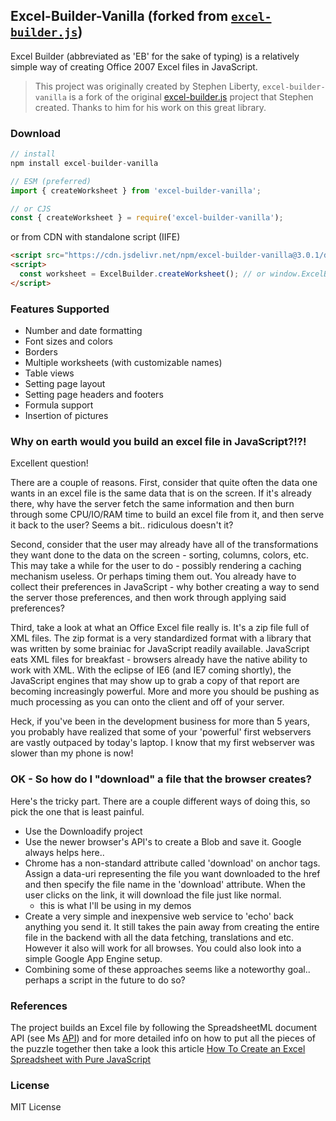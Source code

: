 ## Excel-Builder-Vanilla (forked from [`excel-builder.js`](https://github.com/stephenliberty/excel-builder.js))

Excel Builder (abbreviated as 'EB' for the sake of typing) is a relatively simple way of creating Office 2007 Excel files in JavaScript.

> This project was originally created by Stephen Liberty, `excel-builder-vanilla` is a fork of the original [excel-builder.js](https://github.com/stephenliberty/excel-builder.js) project that Stephen created. Thanks to him for his work on this great library.

### Download

```ts
// install
npm install excel-builder-vanilla

// ESM (preferred)
import { createWorksheet } from 'excel-builder-vanilla';

// or CJS
const { createWorksheet } = require('excel-builder-vanilla');
```

or from CDN with standalone script (IIFE)
```html
<script src="https://cdn.jsdelivr.net/npm/excel-builder-vanilla@3.0.1/dist/excel-builder.iife.js"></script>
<script>
  const worksheet = ExcelBuilder.createWorksheet(); // or window.ExcelBuilder.createWorksheet();
</script>
```

### Features Supported

- Number and date formatting
- Font sizes and colors
- Borders
- Multiple worksheets (with customizable names)
- Table views
- Setting page layout
- Setting page headers and footers
- Formula support
- Insertion of pictures

### Why on earth would you build an excel file in JavaScript?!?!

Excellent question!

There are a couple of reasons. First, consider that quite often the data one wants in an excel file is the same data that is on the screen. If it's already there, why have the server fetch the same information and then burn through some CPU/IO/RAM time to build an excel file from it, and then serve it back to the user? Seems a bit.. ridiculous doesn't it?

Second, consider that the user may already have all of the transformations they want done to the data on the screen - sorting, columns, colors, etc. This may take a while for the user to do - possibly rendering a caching mechanism useless. Or perhaps timing them out. You already have to collect their preferences in JavaScript - why bother creating a way to send the server those preferences, and then work through applying said preferences?

Third, take a look at what an Office Excel file really is. It's a zip file full of XML files. The zip format is a very standardized format with a library that was written by some brainiac for JavaScript readily available. JavaScript eats XML files for breakfast - browsers already have the native ability to work with XML. With the eclipse of IE6 (and IE7 coming shortly), the JavaScript engines that may show up to grab a copy of that report are becoming increasingly powerful. More and more you should be pushing as much processing as you can onto the client and off of your server.

Heck, if you've been in the development business for more than 5 years, you probably have realized that some of your 'powerful' first webservers are vastly outpaced by today's laptop. I know that my first webserver was slower than my phone is now!

### OK - So how do I "download" a file that the browser creates?

Here's the tricky part. There are a couple different ways of doing this, so pick the one that is least painful.

- Use the Downloadify project
- Use the newer browser's API's to create a Blob and save it. Google always helps here..
- Chrome has a non-standard attribute called 'download' on anchor tags. Assign a data-uri representing the file you want downloaded to the href and then specify the file name in the 'download' attribute. When the user clicks on the link, it will download the file just like normal.
  - this is what I'll be using in my demos
- Create a very simple and inexpensive web service to 'echo' back anything you send it. It still takes the pain away from creating the entire file in the backend with all the data fetching, translations and etc. However it also will work for all browses. You could also look into a simple Google App Engine setup.
- Combining some of these approaches seems like a noteworthy goal.. perhaps a script in the future to do so?

### References
The project builds an Excel file by following the SpreadsheetML document API (see Ms [API](https://learn.microsoft.com/en-us/office/open-xml/spreadsheet/structure-of-a-spreadsheetml-document?tabs=cs)) and for more detailed info on how to put all the pieces of the puzzle together then take a look this article [How To Create an Excel Spreadsheet with Pure JavaScript](https://www.shaunpoore.com/excel-spreadsheet-pure-javascript/)

### License

MIT License
